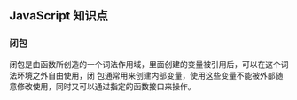 ## JavaScript 知识点

### 闭包

闭包是由函数所创造的一个词法作用域，里面创建的变量被引用后，可以在这个词法环境之外自由使用，闭 包通常用来创建内部变量，使用这些变量不能被外部随意修改使用，同时又可以通过指定的函数接口来操作。